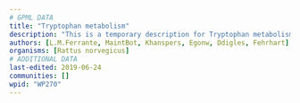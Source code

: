 ```yaml
---
# GPML DATA
title: "Tryptophan metabolism"
description: "This is a temporary description for Tryptophan metabolism"
authors: [L.M.Ferrante, MaintBot, Khanspers, Egonw, Ddigles, Fehrhart]
organisms: [Rattus norvegicus]
# ADDITIONAL DATA
last-edited: 2019-06-24
communities: []
wpid: "WP270"
---
```

